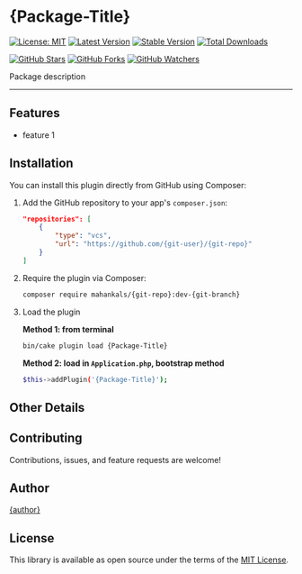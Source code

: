 <!--
/** replace bellow details */
{git-user}
{git-repo}
{git-branch}
{Package-Title}
{auther}
{author-site}
{email}
-->

# {Package-Title}

[![License: MIT](https://img.shields.io/badge/license-MIT-green.svg)](LICENSE)
[![Latest Version](https://img.shields.io/github/v/tag/{git-user}/{git-repo}?label=Git%20Latest)](https://github.com/{git-user}/{git-repo})
[![Stable Version](https://img.shields.io/github/v/release/{git-user}/{git-repo}?label=Git%20Stable&sort=semver)](https://github.com/{git-user}/{git-repo}/releases)
[![Total Downloads](https://img.shields.io/github/downloads/{git-user}/{git-repo}/total?label=Git%20Downloads)](https://github.com/{git-user}/{git-repo}/releases)

[![GitHub Stars](https://img.shields.io/github/stars/{git-user}/{git-repo}?style=social)](https://github.com/{git-user}/{git-repo}/stargazers)
[![GitHub Forks](https://img.shields.io/github/forks/{git-user}/{git-repo}?style=social)](https://github.com/{git-user}/{git-repo}/network/members)
[![GitHub Watchers](https://img.shields.io/github/watchers/{git-user}/{git-repo}?style=social)](https://github.com/{git-user}/{git-repo}/watchers)


<!-- packagist details
[![Latest Stable Version](https://poser.pugx.org/{git-user}/{git-repo}/v/stable)](https://packagist.org/packages/{git-user}/{git-repo})
[![Total Downloads](https://poser.pugx.org/{git-user}/{git-repo}/downloads)](https://packagist.org/packages/{git-user}/{git-repo})
-->

Package description

---

## Features

- feature 1

## Installation

You can install this plugin directly from GitHub using Composer:

1. Add the GitHub repository to your app's `composer.json`:

   ```json
   "repositories": [
       {
           "type": "vcs",
           "url": "https://github.com/{git-user}/{git-repo}"
       }
   ]
   ```

1. Require the plugin via Composer:

   ```bash
   composer require mahankals/{git-repo}:dev-{git-branch}
   ```

1. Load the plugin

   **Method 1: from terminal**

   ```bash
   bin/cake plugin load {Package-Title}
   ```

   **Method 2: load in `Application.php`, bootstrap method**

   ```bash
   $this->addPlugin('{Package-Title}');
   ```

## Other Details


## Contributing

Contributions, issues, and feature requests are welcome!

## Author

[{author}]({author-site})

## License

This library is available as open source under the terms of the [MIT License](https://opensource.org/licenses/MIT).

